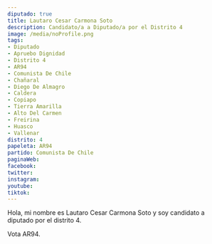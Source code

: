 ```yaml
---
diputado: true
title: Lautaro Cesar Carmona Soto
description: Candidato/a a Diputado/a por el Distrito 4
image: /media/noProfile.png
tags:
- Diputado
- Apruebo Dignidad
- Distrito 4
- AR94
- Comunista De Chile
- Chañaral
- Diego De Almagro
- Caldera
- Copiapo
- Tierra Amarilla
- Alto Del Carmen
- Freirina
- Huasco
- Vallenar
distrito: 4
papeleta: AR94
partido: Comunista De Chile
paginaWeb:
facebook:
twitter:
instagram:
youtube:
tiktok:
---
```

Hola, mi nombre es Lautaro Cesar Carmona Soto y soy candidato a diputado por el distrito 4.

Vota AR94.